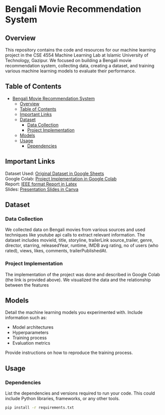 # Bengali Movie Recommendation System

## Overview

This repository contains the code and resources for our machine learning project in the CSE 4554 Machine Learning Lab at Islamic University of Technology, Gazipur. We focused on building a Bengali movie recommendation system, collecting data, creating a dataset, and training various machine learning models to evaluate their performance.

## Table of Contents



- [Bengali Movie Recommendation System](#bengali-movie-recommendation-system)
  - [Overview](#overview)
  - [Table of Contents](#table-of-contents)
  - [Important Links](#important-links)
  - [Dataset](#dataset)
    - [Data Collection](#data-collection)
    - [Project Implementation](#project-implementation)
  - [Models](#models)
  - [Usage](#usage)
    - [Dependencies](#dependencies)
  
## Important Links

Dataset Used:
[Original Dataset in Google Sheets](https://docs.google.com/spreadsheets/d/1R2w96xZ0g2XrTFt6YJ8lsHYNoGT3Wbfi35w0ctQhhqA/edit?usp=sharing)
</br>
Google Colab:
[Project Implementation in Google Colab](https://colab.research.google.com/drive/1Yqt-gj737tnBnN8-YlBZBOqN86BiDgrp?usp=sharing)
</br>
Report:
[IEEE format Report in Latex](https://www.overleaf.com/read/kxdxdzhjbypc#e61561)
</br>
Slides:
[Presentation Slides in Canva](https://www.canva.com/design/DAF4LFQgixg/tXXyR4HUpwC3eWivg9Kd_Q/edit?utm_content=DAF4LFQgixg&utm_campaign=designshare&utm_medium=link2&utm_source=sharebutton)


## Dataset

### Data Collection

We collected data on Bengali movies from various sources and used techniques like youtube api calls to extract relevant information. The dataset includes movieId, title, storyline, trailerLink source_trailer, genre, director, starring, releasedYear, runtime, IMDB avg rating, no of users (who rated), views, likes, comments, trailerPublishedAt.

### Project Implementation

The implementation of the project was done and described in Google Colab (the link is provided above). We visualized the data and the relationship between the features 



## Models

Detail the machine learning models you experimented with. Include information such as:

- Model architectures
- Hyperparameters
- Training process
- Evaluation metrics

Provide instructions on how to reproduce the training process.

## Usage

### Dependencies

List the dependencies and versions required to run your code. This could include Python libraries, frameworks, or any other tools.

```bash
pip install -r requirements.txt
```
